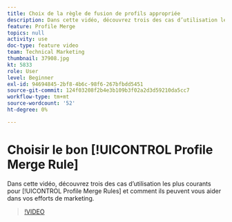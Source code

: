 ```yaml
---
title: Choix de la règle de fusion de profils appropriée
description: Dans cette vidéo, découvrez trois des cas d’utilisation les plus courants des règles de fusion de profils et comment elles peuvent vous aider dans vos efforts marketing.
feature: Profile Merge
topics: null
activity: use
doc-type: feature video
team: Technical Marketing
thumbnail: 37908.jpg
kt: 5833
role: User
level: Beginner
exl-id: 94694845-2bf8-4b6c-98f6-267bfbdd5451
source-git-commit: 124f03208f2b4e3b109b3f02a2d3d59210da5cc7
workflow-type: tm+mt
source-wordcount: '52'
ht-degree: 0%

---
```


# Choisir le bon [!UICONTROL Profile Merge Rule]

Dans cette vidéo, découvrez trois des cas d’utilisation les plus courants pour [!UICONTROL Profile Merge Rules] et comment ils peuvent vous aider dans vos efforts de marketing.

>[!VIDEO](https://video.tv.adobe.com/v/37908/?quality=12&learn=on)
